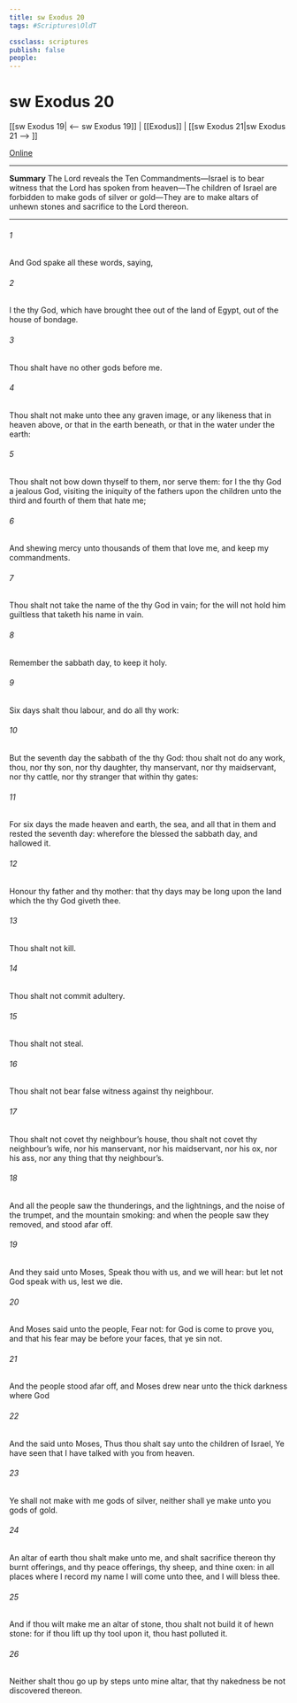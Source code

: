 ```yaml
---
title: sw Exodus 20
tags: #Scriptures\OldT

cssclass: scriptures
publish: false
people:
---
```


# sw Exodus 20
[[sw Exodus 19| <-- sw Exodus 19]] | [[Exodus]] | [[sw Exodus 21|sw Exodus 21 --> ]]

[Online](https://churchofjesuschrist.org/study/scriptures/ot/ex/20?lang=eng)

---
__Summary__
The Lord reveals the Ten Commandments—Israel is to bear witness that the Lord has spoken from heaven—The children of Israel are forbidden to make gods of silver or gold—They are to make altars of unhewn stones and sacrifice to the Lord thereon.

---
###### 1 
And God spake all these words, saying,

###### 2 
I  the  thy God, which have brought thee out of the land of Egypt, out of the house of bondage.

###### 3 
Thou shalt have no other gods before me.

###### 4 
Thou shalt not make unto thee any graven image, or any likeness  that  in heaven above, or that  in the earth beneath, or that  in the water under the earth:

###### 5 
Thou shalt not bow down thyself to them, nor serve them: for I the  thy God  a jealous God, visiting the iniquity of the fathers upon the children unto the third and fourth  of them that hate me;

###### 6 
And shewing mercy unto thousands of them that love me, and keep my commandments.

###### 7 
Thou shalt not take the name of the  thy God in vain; for the  will not hold him guiltless that taketh his name in vain.

###### 8 
Remember the sabbath day, to keep it holy.

###### 9 
Six days shalt thou labour, and do all thy work:

###### 10 
But the seventh day  the sabbath of the  thy God:  thou shalt not do any work, thou, nor thy son, nor thy daughter, thy manservant, nor thy maidservant, nor thy cattle, nor thy stranger that  within thy gates:

###### 11 
For  six days the  made heaven and earth, the sea, and all that in them  and rested the seventh day: wherefore the  blessed the sabbath day, and hallowed it.

###### 12 
Honour thy father and thy mother: that thy days may be long upon the land which the  thy God giveth thee.

###### 13 
Thou shalt not kill.

###### 14 
Thou shalt not commit adultery.

###### 15 
Thou shalt not steal.

###### 16 
Thou shalt not bear false witness against thy neighbour.

###### 17 
Thou shalt not covet thy neighbour’s house, thou shalt not covet thy neighbour’s wife, nor his manservant, nor his maidservant, nor his ox, nor his ass, nor any thing that  thy neighbour’s.

###### 18 
And all the people saw the thunderings, and the lightnings, and the noise of the trumpet, and the mountain smoking: and when the people saw  they removed, and stood afar off.

###### 19 
And they said unto Moses, Speak thou with us, and we will hear: but let not God speak with us, lest we die.

###### 20 
And Moses said unto the people, Fear not: for God is come to prove you, and that his fear may be before your faces, that ye sin not.

###### 21 
And the people stood afar off, and Moses drew near unto the thick darkness where God 

###### 22 
And the  said unto Moses, Thus thou shalt say unto the children of Israel, Ye have seen that I have talked with you from heaven.

###### 23 
Ye shall not make with me gods of silver, neither shall ye make unto you gods of gold.

###### 24 
An altar of earth thou shalt make unto me, and shalt sacrifice thereon thy burnt offerings, and thy peace offerings, thy sheep, and thine oxen: in all places where I record my name I will come unto thee, and I will bless thee.

###### 25 
And if thou wilt make me an altar of stone, thou shalt not build it of hewn stone: for if thou lift up thy tool upon it, thou hast polluted it.

###### 26 
Neither shalt thou go up by steps unto mine altar, that thy nakedness be not discovered thereon.


